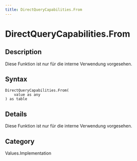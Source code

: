 ```yaml
---
title: DirectQueryCapabilities.From
---
```


# DirectQueryCapabilities.From


## Description

Diese Funktion ist nur für die interne Verwendung vorgesehen.


## Syntax

```powerquery
DirectQueryCapabilities.From(
    value as any
) as table
```


## Details

Diese Funktion ist nur für die interne Verwendung vorgesehen.



## Category
Values.Implementation

